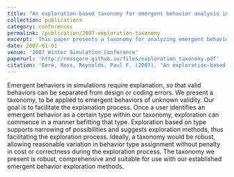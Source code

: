 ```yaml
---
title: "An exploration-based taxonomy for emergent behavior analysis in simulations"
collection: publications
category: conferences
permalink: /publication/2007-exploration-taxonomy
excerpt: 'This paper presents a taxonomy for analyzing emergent behavior in simulations. It provides a structured approach to explore and categorize unexpected behaviors that arise in complex simulation models.'
date: 2007-01-01
venue: '2007 Winter Simulation Conference'
paperurl: 'http://rossgore.github.io/files/exploration_taxonomy.pdf'
citation: 'Gore, Ross, Reynolds, Paul F. (2007). "An exploration-based taxonomy for emergent behavior analysis in simulations." <i>2007 Winter Simulation Conference</i>. 1232-1240.'
---
```

Emergent behaviors in simulations require explanation, so that valid behaviors can be separated from design or coding errors. We present a taxonomy, to be applied to emergent behaviors of unknown validity. Our goal is to facilitate the explanation process. Once a user identifies an emergent behavior as a certain type within our taxonomy, exploration can commence in a manner befitting that type. Exploration based on type supports narrowing of possibilities and suggests exploration methods, thus facilitating the exploration process. Ideally, a taxonomy would be robust, allowing reasonable variation in behavior type assignment without penalty in cost or correctness during the exploration process. The taxonomy we present is robust, comprehensive and suitable for use with our established emergent behavior exploration methods.
